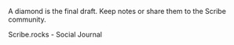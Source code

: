A diamond is the final draft. Keep notes or share them to the Scribe community.

Scribe.rocks - Social Journal
